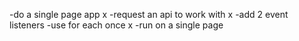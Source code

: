 -do a single page app x
-request an api to work with x
-add 2 event listeners
-use for each once x
-run on a single page